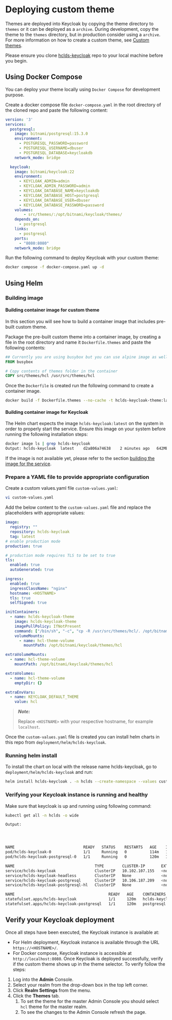 # Deploying custom theme

Themes are deployed into Keycloak by copying the theme directory to `themes` or it can be deployed as a `archive`. During development, copy the theme to the `themes` directory, but in production consider using a `archive`. For more information on how to create a custom theme, see [Custom themes](./custom-themes.md).

Please ensure you clone [hclds-keycloak](https://git.cwp.pnp-hcl.com/hclds/hclds-keycloak) repo to your local machine before you begin.

## Using Docker Compose

You can deploy your theme locally using `Docker Compose` for development purpose.


Create a docker compose file `docker-compose.yaml` in the root directory of the cloned repo and paste the following content:

```yaml
version: '3'
services:
  postgresql:
    image: bitnami/postgresql:15.3.0
    environment:
      - POSTGRESQL_PASSWORD=password
      - POSTGRESQL_USERNAME=dbuser
      - POSTGRESQL_DATABASE=keycloakdb
    network_mode: bridge

  keycloak:
    image: bitnami/keycloak:22
    environment:
      - KEYCLOAK_ADMIN=admin
      - KEYCLOAK_ADMIN_PASSWORD=admin
      - KEYCLOAK_DATABASE_NAME=keycloakdb
      - KEYCLOAK_DATABASE_HOST=postgresql
      - KEYCLOAK_DATABASE_USER=dbuser
      - KEYCLOAK_DATABASE_PASSWORD=password
    volumes:
        - src/themes/:/opt/bitnami/keycloak/themes/
    depends_on:
      - postgresql
    links:
      - postgresql
    ports:
      - "8080:8080"
    network_mode: bridge
```

Run the following command to deploy Keycloak with your custom theme:

```sh
docker compose -f docker-compose.yaml up -d
```

## Using Helm

### Building image

#### Building container image for custom theme
In this section you will see how to build a container image that includes pre-built custom theme.


Package the pre-built custom theme into a container image, by creating a file in the root directory and name it `Dockerfile.themes` and paste the following contents:

```Dockerfile
## Currently you are using busybox but you can use alpine image as well.
FROM busybox

# Copy contents of themes folder in the container
COPY src/themes/hcl /usr/src/themes/hcl
```

Once the `Dockerfile` is created run the following command to create a container image.

```sh
docker build -f Dockerfile.themes --no-cache -t hclds-keycloak-theme:latest .
```

#### Building container image for Keycloak
The Helm chart expects the image `hclds-keycloak:latest` on the system in order to properly start the service. Ensure this image on your system before running the following installation steps:
```sh
docker image ls | grep hclds-keycloak
Output: hclds-keycloak  latest    d2a806a74638    2 minutes ago   642MB
```
If the image is not available yet, please refer to the section [building the image for the service](../deployment/docker.md#build-the-container-for-the-service).
### Prepare a YAML file to provide appropriate configuration

Create a custom values.yaml file `custom-values.yaml`:

```sh
vi custom-values.yaml
```

Add the below content to the `custom-values.yaml` file and replace the placeholders with appropriate values:
```yaml
image:
  registry: ""
  repository: hclds-keycloak
  tag: latest
# enable production mode
production: true

# production mode requires TLS to be set to true
tls:
  enabled: true
  autoGenerated: true

ingress:
  enabled: true
  ingressClassName: "nginx"
  hostname: <HOSTNAME>
  tls: true
  selfSigned: true

initContainers:
  - name: hclds-keycloak-theme
    image: hclds-keycloak-theme
    imagePullPolicy: IfNotPresent
    command: ["/bin/sh", "-c", "cp -R /usr/src/themes/hcl/. /opt/bitnami/keycloak/themes/hcl/; sleep 30;"]
    volumeMounts:
      - name: hcl-theme-volume
        mountPath: /opt/bitnami/keycloak/themes/hcl

extraVolumeMounts:
  - name: hcl-theme-volume
    mountPath: /opt/bitnami/keycloak/themes/hcl

extraVolumes:
  - name: hcl-theme-volume
    emptyDir: {}

extraEnvVars:
  - name: KEYCLOAK_DEFAULT_THEME
    value: hcl

```

> **_Note:_**
>
> Replace `<HOSTNAME>` with your respective hostname, for example `localhost`.

Once the `custom-values.yaml` file is created you can install helm charts in this repo from `deployment/helm/hclds-keycloak`.


### Running helm install

To install the chart on local with the release name hclds-keycloak, go to `deployment/helm/hclds-keycloak` and run:

```sh
helm install hclds-keycloak . -n hclds --create-namespace --values custom-values.yaml
```

### Verifying your Keycloak instance is running and healthy

Make sure that keycloak is up and running using following command:

```sh
kubectl get all -n hclds -o wide

Output:




NAME                              READY   STATUS    RESTARTS   AGE    IP             NODE       NOMINATED NODE   READINESS GATES
pod/hclds-keycloak-0              1/1     Running   0          114m   10.244.2.128   minikube   <none>           <none>
pod/hclds-keycloak-postgresql-0   1/1     Running   0          120m   10.244.2.126   minikube   <none>           <none>

NAME                                   TYPE        CLUSTER-IP       EXTERNAL-IP   PORT(S)          AGE    SELECTOR
service/hclds-keycloak                 ClusterIP   10.102.107.155   <none>        80/TCP,443/TCP   120m   app.kubernetes.io/component=hclds-keycloak,app.kubernetes.io/instance=hclds-keycloak,app.kubernetes.io/name=hclds-keycloak
service/hclds-keycloak-headless        ClusterIP   None             <none>        80/TCP,443/TCP   120m   app.kubernetes.io/component=hclds-keycloak,app.kubernetes.io/instance=hclds-keycloak,app.kubernetes.io/name=hclds-keycloak
service/hclds-keycloak-postgresql      ClusterIP   10.106.187.209   <none>        5432/TCP         120m   app.kubernetes.io/component=primary,app.kubernetes.io/instance=hclds-keycloak,app.kubernetes.io/name=postgresql
service/hclds-keycloak-postgresql-hl   ClusterIP   None             <none>        5432/TCP         120m   app.kubernetes.io/component=primary,app.kubernetes.io/instance=hclds-keycloak,app.kubernetes.io/name=postgresql

NAME                                         READY   AGE    CONTAINERS       IMAGES
statefulset.apps/hclds-keycloak              1/1     120m   hclds-keycloak   hclds-keycloak:latest
statefulset.apps/hclds-keycloak-postgresql   1/1     120m   postgresql       docker.io/bitnami/postgresql:15.3.0-debian-11-r74
```

## Verify your Keycloak deployment

Once all steps have been executed, the Keycloak instance is available at:

- For Helm deployment, Keycloak instance is available through the URL `https://<HOSTNAME>/`. 
- For Docker compose, Keycloak instance is accessible at `http://localhost:8080`.
Once Keycloak is deployed successfully, verify if the custom theme shows up in the theme selector. To verify follow the steps:

1. Log into the **Admin** Console.
1. Select your realm from the drop-down box in the top left corner.
1. Click **Realm Settings** from the menu.
1. Click the **Themes** tab.
    1. To set the theme for the master Admin Console you should select `hcl` theme for the master realm.
    1. To see the changes to the Admin Console refresh the page.
